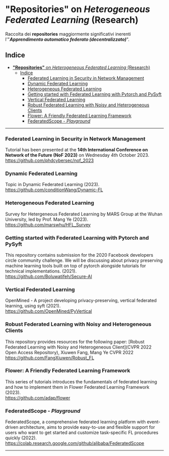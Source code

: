 # **"Repositories"** on *Heterogeneous Federated Learning* (Research)
Raccolta dei **repositories** maggiormente significativi inerenti l'"_**Apprendimento automatico federato (decentralizzato)**_".
 
## Indice
- [**"Repositories"** on *Heterogeneous Federated Learning* (Research)](#repositories-on-heterogeneous-federated-learning-research)
  - [Indice](#indice)
    - [Federated Learning in Security in Network Management](#federated-learning-in-security-in-network-management)
    - [Dynamic Federated Learning](#dynamic-federated-learning)
    - [Heterogeneous Federated Learning](#heterogeneous-federated-learning)
    - [Getting started with Federated Learning with Pytorch and PySyft](#getting-started-with-federated-learning-with-pytorch-and-pysyft)
    - [Vertical Federated Learning](#vertical-federated-learning)
    - [Robust Federated Learning with Noisy and Heterogeneous Clients](#robust-federated-learning-with-noisy-and-heterogeneous-clients)
    - [Flower: A Friendly Federated Learning Framework](#flower-a-friendly-federated-learning-framework)
    - [FederatedScope - *Playground*](#federatedscope---playground)

 

-------------


### Federated Learning in Security in Network Management  
Tutorial has been presented at the **14th International Conference on Network of the Future (NoF 2023)** on Wednesday 4th October 2023.     
https://github.com/phdcybersec/nof_2023   


### Dynamic Federated Learning   
Topic in Dynamic Federated Learning (2023).      
https://github.com/conditionWang/Dynamic-FL    


### Heterogeneous Federated Learning        
Survey for Hetergeneous Federated Learning by MARS Group at the Wuhan University, led by Prof. Mang Ye (2023).        
https://github.com/marswhu/HFL_Survey     


### Getting started with Federated Learning with Pytorch and PySyft         
This repository contains submission for the 2020 Facebook developers circle community challenge. We will be discussing about privacy preserving machine learning tools built on top of pytorch alongside tutorials for technical implementations. (2021).        
https://github.com/Boluwatifeh/Secure-AI       

### Vertical Federated Learning     
OpenMined - A project developing privacy-preserving, vertical federated learning, using syft (2021).       
https://github.com/OpenMined/PyVertical       


### Robust Federated Learning with Noisy and Heterogeneous Clients                  
This repository provides resources for the following paper: [Robust Federated Learning with Noisy and Heterogeneous Client](CVPR 2022 Open Access Repository), Xiuwen Fang, Mang Ye CVPR 2022              
https://github.com/FangXiuwen/Robust_FL          


### Flower: A Friendly Federated Learning Framework                 
This series of tutorials introduces the fundamentals of federated learning and how to implement them in Flower Federated Learning Framework (2023).                  
https://github.com/adap/flower        


### FederatedScope - *Playground*
FederatedScope, a comprehensive federated learning platform with event-driven architecture, aims to provide easy-to-use and flexible support for users who want to get started and customize task-specific FL procedures quickly (2022).   
https://colab.research.google.com/github/alibaba/FederatedScope     


----------------------

